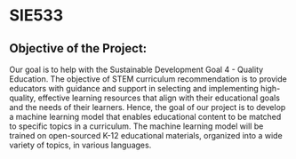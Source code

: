 # SIE533

## Objective of the Project:

Our goal is to help with the Sustainable Development Goal 4 - Quality Education. The objective of STEM curriculum recommendation is to provide educators with guidance and support in selecting and implementing high-quality, effective learning resources that align with their educational goals and the needs of their learners. Hence, the goal of our project is to develop a machine learning model that enables educational content to be matched to specific topics in a curriculum. The machine learning model will be trained on open-sourced K-12 educational materials, organized into a wide variety of topics, in various languages.
